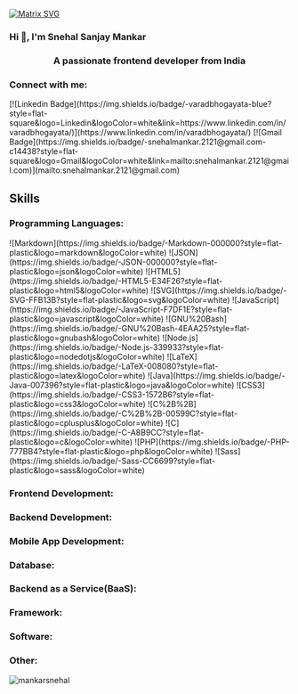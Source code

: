[![Matrix SVG](https://raw.githubusercontent.com/rodrigograca31/rodrigograca31/master/matrix.svg)](https://www.youtube.com/watch?v=SDkAGkd4NLc) 



### Hi 👋, I'm Snehal Sanjay Mankar
<h3 align="center">A passionate frontend developer from India</h3>

<h3 align="left">Connect with me:</h3>
[![Linkedin Badge](https://img.shields.io/badge/-varadbhogayata-blue?style=flat-square&logo=Linkedin&logoColor=white&link=https://www.linkedin.com/in/varadbhogayata/)](https://www.linkedin.com/in/varadbhogayata/)
[![Gmail Badge](https://img.shields.io/badge/-snehalmankar.2121@gmail.com-c14438?style=flat-square&logo=Gmail&logoColor=white&link=mailto:snehalmankar.2121@gmail.com)](mailto:snehalmankar.2121@gmail.com) 

## Skills

<h3 align="left">Programming Languages:</h3>
<p align="left"> 
![Markdown](https://img.shields.io/badge/-Markdown-000000?style=flat-plastic&logo=markdown&logoColor=white)
![JSON](https://img.shields.io/badge/-JSON-000000?style=flat-plastic&logo=json&logoColor=white)
![HTML5](https://img.shields.io/badge/-HTML5-E34F26?style=flat-plastic&logo=html5&logoColor=white)
![SVG](https://img.shields.io/badge/-SVG-FFB13B?style=flat-plastic&logo=svg&logoColor=white)
![JavaScript](https://img.shields.io/badge/-JavaScript-F7DF1E?style=flat-plastic&logo=javascript&logoColor=white)
![GNU%20Bash](https://img.shields.io/badge/-GNU%20Bash-4EAA25?style=flat-plastic&logo=gnubash&logoColor=white)
![Node.js](https://img.shields.io/badge/-Node.js-339933?style=flat-plastic&logo=nodedotjs&logoColor=white)
![LaTeX](https://img.shields.io/badge/-LaTeX-008080?style=flat-plastic&logo=latex&logoColor=white)
![Java](https://img.shields.io/badge/-Java-007396?style=flat-plastic&logo=java&logoColor=white)
![CSS3](https://img.shields.io/badge/-CSS3-1572B6?style=flat-plastic&logo=css3&logoColor=white)
![C%2B%2B](https://img.shields.io/badge/-C%2B%2B-00599C?style=flat-plastic&logo=cplusplus&logoColor=white)
![C](https://img.shields.io/badge/-C-A8B9CC?style=flat-plastic&logo=c&logoColor=white)
![PHP](https://img.shields.io/badge/-PHP-777BB4?style=flat-plastic&logo=php&logoColor=white)
![Sass](https://img.shields.io/badge/-Sass-CC6699?style=flat-plastic&logo=sass&logoColor=white)
</p>


<h3 align="left">Frontend Development:</h3>
<p align="left"> 

</p>

<h3 align="left">Backend Development:</h3>
<p align="left"> 

</p>


<h3 align="left">Mobile App Development:</h3>
<p align="left"> 

</p>

<h3 align="left"AI/ML:</h3>
<p align="left"> 

</p>


<h3 align="left">Database:</h3>
<p align="left"> 

</p>


<h3 align="left">Backend as a Service(BaaS):</h3>
<p align="left"> 

</p>

<h3 align="left">Framework:</h3>
<p align="left"> 

</p>

<h3 align="left">Software:</h3>
<p align="left"> 

</p>

<h3 align="left">Other:</h3>
<p align="left"> 

</p>


<p><img align="center" src="https://github-readme-stats.vercel.app/api/top-langs?username=mankarsnehal&show_icons=true&locale=en&layout=compact" alt="mankarsnehal" /></p>
